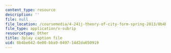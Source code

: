 ```yaml
---
content_type: resource
description: ''
file: null
file_location: /coursemedia/4-241j-theory-of-city-form-spring-2013/0b4be0420e00bba9049714d2da650919_ayw-96xs-ag.srt
file_type: application/x-subrip
resourcetype: Other
title: 3play caption file
uid: 0b4be042-0e00-bba9-0497-14d2da650919
---
```

